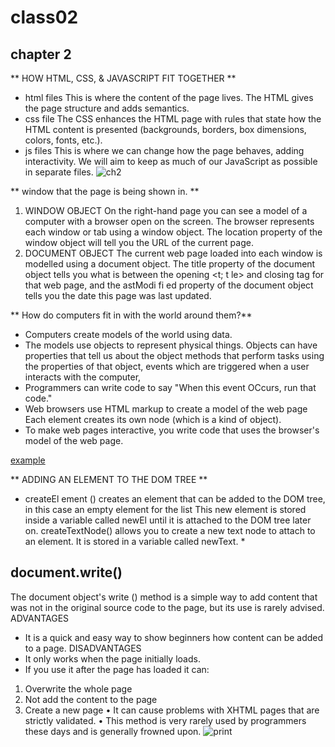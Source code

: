 # class02
## chapter 2
** HOW HTML, CSS, & JAVASCRIPT FIT TOGETHER **
 - html files This is where the content of the page lives. The HTML gives the page structure and adds 
   semantics.
 - css file The CSS enhances the HTML page with rules that state how the HTML content is presented 
   (backgrounds, borders, box dimensions, colors, fonts, etc.).
 - js files This is where we can change how the page behaves, adding interactivity. We will aim to keep 
   as much of our JavaScript as possible in separate files. 
   ![ch2](https://encrypted-tbn0.gstatic.com/images?q=tbn:ANd9GcTyKnfEuUR_twjyJYWvvMcxRlHvH36mqXWutA&usqp=CAU)

**  window that the page is being shown in. **
1. WINDOW OBJECT 
  On the right-hand page you can see a model of a computer with a browser open on the screen. 
The browser represents each window or tab using a window object. The location property of the 
window object will tell you the URL of the current page. 
2. DOCUMENT OBJECT 
  The current web page loaded into each window is modelled using a document object. 
The title property of the document object tells you what is between the opening 
<t; t le> and closing </title> tag for that web page, and the astModi fi ed property
of the document object tells you the date this page was last updated. 

** How do computers fit in with the world around them?**

 - Computers create models of the world using data.
 -  The models use objects to represent physical things.
    Objects can have properties that tell us about
    the object methods that perform tasks using the
    properties of that object, events which are triggered
    when a user interacts with the computer,
 - Programmers can write code to say "When this event
    OCcurs, run that code."
 - Web browsers use HTML markup to create a model
  of the web page Each element creates its own node (which is a kind of object).
 - To make web pages interactive, you write code that
   uses the browser's model of the web page.

[example ](https://www.w3schools.com/html/html_examples.asp)

** ADDING AN ELEMENT TO THE DOM TREE **
* createEl ement () creates an element that can be added to the 
DOM tree, in this case an empty <l i >element for the list This 
new element is stored inside a variable called newEl until it is attached to the DOM tree later on.
createTextNode() allows you to create a new text node to attach 
to an element. It is stored in a variable called newText. *

## document.write() 
The document object's write () method is a simple 
way to add content that was not in the original 
source code to the page, but its use is rarely advised. 
ADVANTAGES 
- It is a quick and easy way to show beginners how 
content can be added to a page. 
DISADVANTAGES 
- It only works when the page initially loads. 
- If you use it after the page has loaded it can: 
1. Overwrite the whole page 
2. Not add the content to the page 
3. Create a new page 
• It can cause problems with XHTML pages that 
are strictly validated. 
• This method is very rarely used by programmers 
these days and is generally frowned upon. 
![print](https://cf.ppt-online.org/files/slide/p/Pik63WUtAOSQ4D8EmwelpgI0vGa1xCF5KJNTXH/slide-33.jpg)  